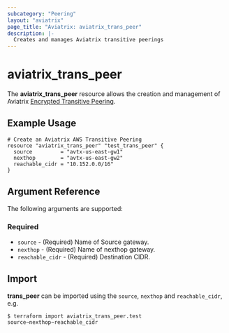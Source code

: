 ```yaml
---
subcategory: "Peering"
layout: "aviatrix"
page_title: "Aviatrix: aviatrix_trans_peer"
description: |-
  Creates and manages Aviatrix transitive peerings
---
```


# aviatrix_trans_peer

The **aviatrix_trans_peer** resource allows the creation and management of Aviatrix [Encrypted Transitive Peering](https://docs.aviatrix.com/HowTos/TransPeering.html).

## Example Usage

```hcl
# Create an Aviatrix AWS Transitive Peering
resource "aviatrix_trans_peer" "test_trans_peer" {
  source         = "avtx-us-east-gw1"
  nexthop        = "avtx-us-east-gw2"
  reachable_cidr = "10.152.0.0/16"
}
```

## Argument Reference

The following arguments are supported:

### Required
* `source` - (Required) Name of Source gateway.
* `nexthop` - (Required) Name of nexthop gateway.
* `reachable_cidr` - (Required) Destination CIDR.

## Import

**trans_peer** can be imported using the `source`, `nexthop` and `reachable_cidr`, e.g.

```
$ terraform import aviatrix_trans_peer.test source~nexthop~reachable_cidr
```
